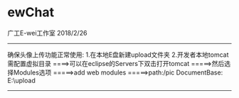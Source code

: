 # ewChat
广工E-wei工作室
2018/2/26
*************************
确保头像上传功能正常使用:
1.在本地E盘新建upload文件夹
2.开发者本地tomcat需配置虚拟目录
   ====>可以在eclipse的Servers下双击打开tomcat
   =====>然后选择Modules选项
   =====>add web modules
   =====>path:/pic   DocumentBase: E:\upload
*************************
